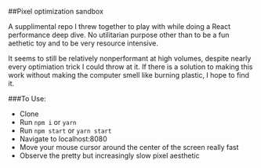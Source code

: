 ##Pixel optimization sandbox

A supplimental repo I threw together to play with while doing a React performance deep dive. No utilitarian purpose other than to be a fun aethetic toy and to be very resource intensive.

It seems to still be relatively nonperformant at high volumes, despite nearly every optimiation trick I could throw at it. If there is a solution to making this work without making the computer smell like burning plastic, I hope to find it.

###To Use:
- Clone
- Run `npm i` or `yarn`
- Run `npm start` or `yarn start`
- Navigate to localhost:8080
- Move your mouse cursor around the center of the screen really fast
- Observe the pretty but increasingly slow pixel aesthetic
